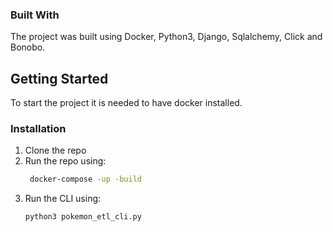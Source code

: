 ### Built With

The project was built using Docker, Python3, Django, Sqlalchemy, Click and Bonobo. 

<!-- GETTING STARTED -->
## Getting Started

To start the project it is needed to have docker installed.


### Installation

1. Clone the repo
2. Run the repo using:
   ```sh
    docker-compose -up -build
   ```
3. Run the CLI using:
   ```sh
   python3 pokemon_etl_cli.py
  ```

